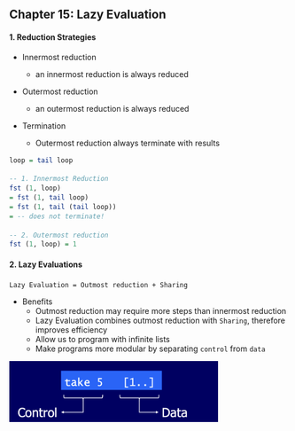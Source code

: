 ## Chapter 15: Lazy Evaluation



#### 1. Reduction Strategies

-   Innermost reduction
    -   an innermost reduction is always reduced
-   Outermost reduction
    -   an outermost reduction is always reduced

-   Termination
    -   Outermost reduction always terminate with results

```haskell
loop = tail loop

-- 1. Innermost Reduction
fst (1, loop)
= fst (1, tail loop)
= fst (1, tail (tail loop))
= -- does not terminate!

-- 2. Outermost reduction
fst (1, loop) = 1
```



#### 2. Lazy Evaluations

`Lazy Evaluation = Outmost reduction + Sharing`

-   Benefits
    -   Outmost reduction may require more steps than innermost reduction
    -   Lazy Evaluation combines outmost reduction with `Sharing`, therefore improves efficiency
    -   Allow us to program with infinite lists
    -   Make programs more modular by separating `control` from `data`

<img src="assets/Screenshot 2023-05-20 at 23.26.20.png" alt="Screenshot 2023-05-20 at 23.26.20" style="zoom:40%;" />













